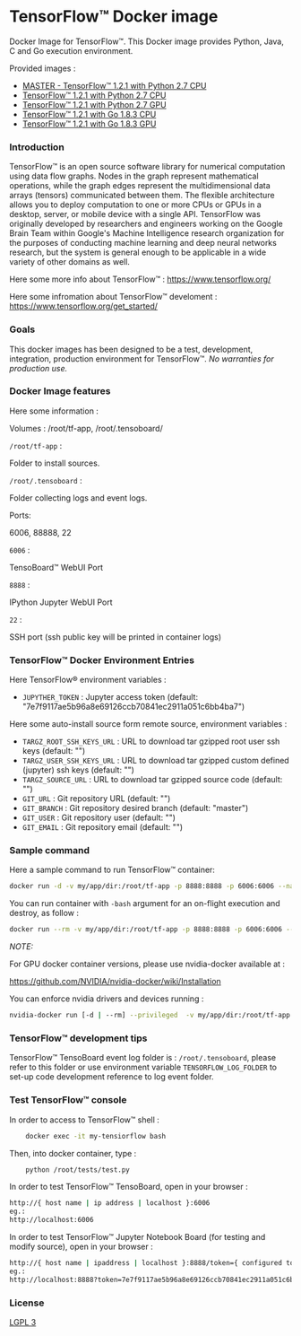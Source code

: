 #  TensorFlow™ Docker image


Docker Image for TensorFlow™. This Docker image provides Python, Java, C and Go execution environment.

Provided images :
* [MASTER - TensorFlow™ 1.2.1 with Python 2.7 CPU](https://github.com/hellgate75/tensorflow)
* [TensorFlow™ 1.2.1 with Python 2.7 CPU](https://github.com/hellgate75/tensorflow/tree/1.2.1-cp27)
* [TensorFlow™ 1.2.1 with Python 2.7 GPU](https://github.com/hellgate75/tensorflow/tree/1.2.1-gp27)
* [TensorFlow™ 1.2.1 with Go 1.8.3 CPU](https://github.com/hellgate75/tensorflow/tree/1.2.1-cg183)
* [TensorFlow™ 1.2.1 with Go 1.8.3 GPU](https://github.com/hellgate75/tensorflow/tree/1.2.1-gg183)


### Introduction ###

TensorFlow™ is an open source software library for numerical computation using data flow graphs. Nodes in the graph represent mathematical operations, while the graph edges represent the multidimensional data arrays (tensors) communicated between them. The flexible architecture allows you to deploy computation to one or more CPUs or GPUs in a desktop, server, or mobile device with a single API. TensorFlow was originally developed by researchers and engineers working on the Google Brain Team within Google's Machine Intelligence research organization for the purposes of conducting machine learning and deep neural networks research, but the system is general enough to be applicable in a wide variety of other domains as well.


Here some more info about  TensorFlow™ :
https://www.tensorflow.org/

Here some infromation about  TensorFlow™ develoment :
https://www.tensorflow.org/get_started/


### Goals ###

This docker images has been designed to be a test, development, integration, production environment for  TensorFlow™.
*No warranties for production use.*


### Docker Image features ###

Here some information :

Volumes : /root/tf-app, /root/.tensoboard/


`/root/tf-app` :

Folder to install sources.


`/root/.tensoboard` :

Folder collecting logs and event logs.


Ports:

6006, 88888, 22


`6006` :

 TensoBoard™ WebUI Port


`8888` :

IPython Jupyter WebUI Port


`22` :

SSH port (ssh public key will be printed in container logs)


### TensorFlow™ Docker Environment Entries ###

Here TensorFlow® environment variables :

* `JUPYTHER_TOKEN` : Jupyter access token (default: "7e7f9117ae5b96a8e69126ccb70841ec2911a051c6bb4ba7")


Here some auto-install source form remote source, environment variables :
* `TARGZ_ROOT_SSH_KEYS_URL` : URL to download tar gzipped root user ssh keys (default: "")
* `TARGZ_USER_SSH_KEYS_URL` : URL to download tar gzipped custom defined (jupyter) ssh keys (default: "")
* `TARGZ_SOURCE_URL` : URL to download tar gzipped source code (default: "")
* `GIT_URL` : Git repository URL (default: "")
* `GIT_BRANCH` : Git repository desired branch (default: "master")
* `GIT_USER` : Git repository user (default: "")
* `GIT_EMAIL` : Git repository email (default: "")


### Sample command ###

Here a sample command to run TensorFlow™ container:

```bash
docker run -d -v my/app/dir:/root/tf-app -p 8888:8888 -p 6006:6006 --name my-tensiorflow hellgate75/tensiorflow:1.2.1-cp27
```


You can run container with `-bash` argument for an on-flight execution and destroy, as follow :

```bash
docker run --rm -v my/app/dir:/root/tf-app -p 8888:8888 -p 6006:6006 --name my-tensiorflow hellgate75/tensiorflow:1.2.1-cp27 -bash my-command my-argument-1 ...  my-argument-n
```


*NOTE:*

For GPU docker container versions, please use nvidia-docker available at :

https://github.com/NVIDIA/nvidia-docker/wiki/Installation


You can enforce nvidia drivers and devices running :

```bash
nvidia-docker run [-d | --rm] --privileged  -v my/app/dir:/root/tf-app -p 8888:8888 -p 6006:6006 --name my-tensiorflow hellgate75/tensiorflow:1.2.1-cp27 ....
```


### TensorFlow™ development tips ###

TensorFlow™ TensoBoard event log folder is : `/root/.tensoboard`, please refer to this folder or use environment variable `TENSORFLOW_LOG_FOLDER` to set-up
code development reference to log event folder.


### Test TensorFlow™ console ###

In order to access to TensorFlow™ shell :
```bash
    docker exec -it my-tensiorflow bash
```


Then, into docker container, type :

```bash
    python /root/tests/test.py
```


In order to test TensorFlow™  TensoBoard, open in your browser :
```bash
http://{ host name | ip address | localhost }:6006
eg.:
http://localhost:6006
```


In order to test TensorFlow™ Jupyter Notebook Board (for testing and modify source), open in your browser :
```bash
http://{ host name | ipaddress | localhost }:8888/token={ configured token: JUPYTER_TOKEN }
eg.:
http://localhost:8888?token=7e7f9117ae5b96a8e69126ccb70841ec2911a051c6bb4ba7
```


### License ###

[LGPL 3](https://github.com/hellgate75/tensorflow/blob/master/LICENSE)
